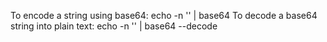 To encode a string using base64: echo -n '<your desired string>' | base64
To decode a base64 string into plain text: echo -n '<encoded string>' | base64 --decode
